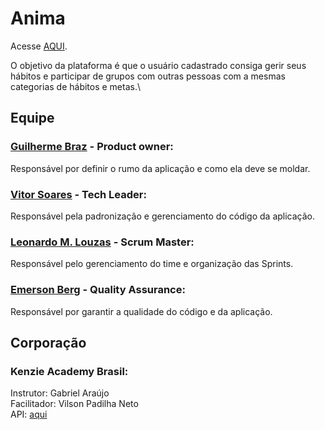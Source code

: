 # Anima

Acesse [AQUI](https://anima-nine.vercel.app/).

O objetivo da plataforma é que o usuário cadastrado consiga gerir seus hábitos e participar de grupos com outras pessoas com a mesmas categorias de hábitos e metas.\

## Equipe

### [Guilherme Braz](https://www.linkedin.com/in/guilherme-braz-moreira-faria-484aa620a/) - Product owner:

Responsável por definir o rumo da aplicação e como ela deve se moldar.

### [Vitor Soares](https://www.linkedin.com/in/vitorsoaresf/) - Tech Leader:

Responsável pela padronização e gerenciamento do código da aplicação.

### [Leonardo M. Louzas](https://www.linkedin.com/in/leonardomlouzas/) - Scrum Master:

Responsável pelo gerenciamento do time e organização das Sprints.

### [Emerson Berg](https://www.linkedin.com/in/emerson-berg-jorge-pereira/) - Quality Assurance:

Responsável por garantir a qualidade do código e da aplicação.

## Corporação

### Kenzie Academy Brasil:

Instrutor: Gabriel Araújo\
 Facilitador: Vilson Padilha Neto\
 API: [aqui](https://github.com/Kenzie-Academy-Brasil-Developers/habits-api)
